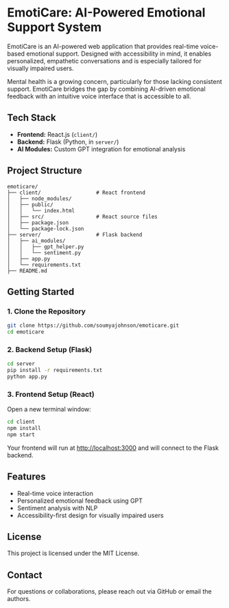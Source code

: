 
# EmotiCare: AI-Powered Emotional Support System

EmotiCare is an AI-powered web application that provides real-time voice-based emotional support. Designed with accessibility in mind, it enables personalized, empathetic conversations and is especially tailored for visually impaired users.

Mental health is a growing concern, particularly for those lacking consistent support. EmotiCare bridges the gap by combining AI-driven emotional feedback with an intuitive voice interface that is accessible to all.

## Tech Stack

- **Frontend:** React.js (`client/`)
- **Backend:** Flask (Python, in `server/`)
- **AI Modules:** Custom GPT integration for emotional analysis

## Project Structure

```
emoticare/
├── client/                  # React frontend
│   ├── node_modules/
│   ├── public/
│   │   └── index.html
│   ├── src/                 # React source files
│   ├── package.json
│   └── package-lock.json
├── server/                  # Flask backend
│   ├── ai_modules/
│   │   ├── gpt_helper.py
│   │   └── sentiment.py
│   ├── app.py
│   └── requirements.txt
├── README.md
```

## Getting Started

### 1. Clone the Repository

```bash
git clone https://github.com/soumyajohnson/emoticare.git
cd emoticare
```

### 2. Backend Setup (Flask)

```bash
cd server
pip install -r requirements.txt
python app.py
```

### 3. Frontend Setup (React)

Open a new terminal window:

```bash
cd client
npm install
npm start
```

Your frontend will run at [http://localhost:3000](http://localhost:3000) and will connect to the Flask backend.

## Features

- Real-time voice interaction
- Personalized emotional feedback using GPT
- Sentiment analysis with NLP
- Accessibility-first design for visually impaired users

## License

This project is licensed under the MIT License.

## Contact

For questions or collaborations, please reach out via GitHub or email the authors.
